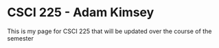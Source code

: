 # CSCI 225 - Adam Kimsey
This is my page for CSCI 225 that will be updated over the course of the semester